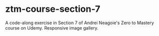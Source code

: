 # ztm-course-section-7

A code-along exercise  in Section 7 of Andrei Neagoie's Zero to Mastery course on Udemy. Responsive image gallery.
